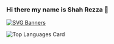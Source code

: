 ### Hi there my name is Shah Rezza 👋

[![SVG Banners](https://svg-banners.vercel.app/api?type=typeWriter&text1=Happy%20Coding%20👨‍💻&width=800&height=400)](https://github.com/Akshay090/svg-banners)

![Top Languages Card](https://github-readme-stats.vercel.app/api/top-langs/?username=shahrezza-works)

<!--
**shahrezza-works/shahrezza-works** is a ✨ _special_ ✨ repository because its `README.md` (this file) appears on your GitHub profile.

Here are some ideas to get you started:

- 🔭 I’m currently working on ...
- 🌱 I’m currently learning ...
- 👯 I’m looking to collaborate on ...
- 🤔 I’m looking for help with ...
- 💬 Ask me about ...
- 📫 How to reach me: ...
- 😄 Pronouns: ...
- ⚡ Fun fact: ...
-->
